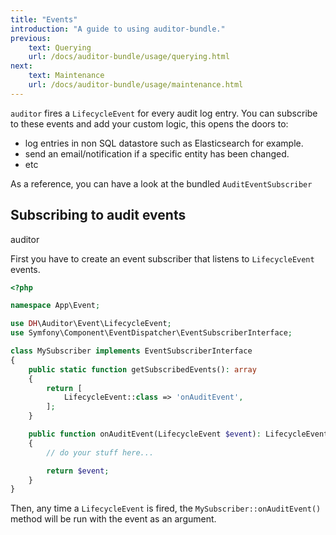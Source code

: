 ```yaml
---
title: "Events"
introduction: "A guide to using auditor-bundle."
previous:
    text: Querying
    url: /docs/auditor-bundle/usage/querying.html
next:
    text: Maintenance
    url: /docs/auditor-bundle/usage/maintenance.html
---
```


`auditor` fires a `LifecycleEvent` for every audit log entry.
You can subscribe to these events and add your custom logic, this opens the doors to:

- log entries in non SQL datastore such as Elasticsearch for example.
- send an email/notification if a specific entity has been changed.
- etc

As a reference, you can have a look at the bundled `AuditEventSubscriber`


## Subscribing to audit events
<span class="tag mt-0 inline-flex items-center px-3 py-1 rounded-full text-sm font-medium leading-4 bg-green-100 text-green-700">auditor</span>

First you have to create an event subscriber that listens to `LifecycleEvent` events.

```php
<?php

namespace App\Event;

use DH\Auditor\Event\LifecycleEvent;
use Symfony\Component\EventDispatcher\EventSubscriberInterface;

class MySubscriber implements EventSubscriberInterface
{
    public static function getSubscribedEvents(): array
    {
        return [
            LifecycleEvent::class => 'onAuditEvent',
        ];
    }

    public function onAuditEvent(LifecycleEvent $event): LifecycleEvent
    {
        // do your stuff here...

        return $event;
    }
}
```

Then, any time a `LifecycleEvent` is fired, the `MySubscriber::onAuditEvent()` method 
will be run with the event as an argument.
